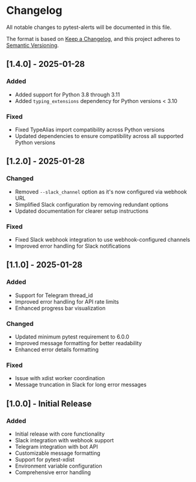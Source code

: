 # Changelog

All notable changes to pytest-alerts will be documented in this file.

The format is based on [Keep a Changelog](https://keepachangelog.com/en/1.0.0/),
and this project adheres to [Semantic Versioning](https://semver.org/spec/v2.0.0.html).


## [1.4.0] - 2025-01-28

### Added
- Added support for Python 3.8 through 3.11
- Added `typing_extensions` dependency for Python versions < 3.10

### Fixed
- Fixed TypeAlias import compatibility across Python versions
- Updated dependencies to ensure compatibility across all supported Python versions

## [1.2.0] - 2025-01-28

### Changed
- Removed `--slack_channel` option as it's now configured via webhook URL
- Simplified Slack configuration by removing redundant options
- Updated documentation for clearer setup instructions

### Fixed
- Fixed Slack webhook integration to use webhook-configured channels
- Improved error handling for Slack notifications

## [1.1.0] - 2025-01-28

### Added
- Support for Telegram thread_id
- Improved error handling for API rate limits
- Enhanced progress bar visualization

### Changed
- Updated minimum pytest requirement to 6.0.0
- Improved message formatting for better readability
- Enhanced error details formatting

### Fixed
- Issue with xdist worker coordination
- Message truncation in Slack for long error messages

## [1.0.0] - Initial Release

### Added
- Initial release with core functionality
- Slack integration with webhook support
- Telegram integration with bot API
- Customizable message formatting
- Support for pytest-xdist
- Environment variable configuration
- Comprehensive error handling
